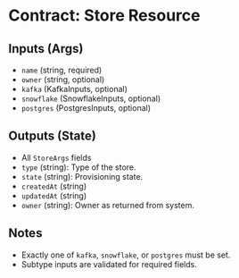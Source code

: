 # Contract: Store Resource

## Inputs (Args)
- `name` (string, required)
- `owner` (string, optional)
- `kafka` (KafkaInputs, optional)
- `snowflake` (SnowflakeInputs, optional)
- `postgres` (PostgresInputs, optional)

## Outputs (State)
- All `StoreArgs` fields
- `type` (string): Type of the store.
- `state` (string): Provisioning state.
- `createdAt` (string)
- `updatedAt` (string)
- `owner` (string): Owner as returned from system.

## Notes
- Exactly one of `kafka`, `snowflake`, or `postgres` must be set.
- Subtype inputs are validated for required fields.
